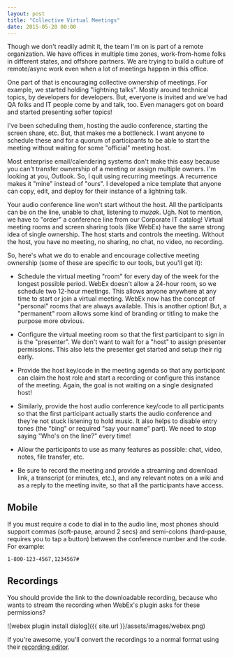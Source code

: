 ```yaml
---
layout: post
title: "Collective Virtual Meetings"
date: 2015-05-20 00:00
---
```


Though we don't readily admit it, the team I'm on is part of a remote organization. We have offices in multiple time zones, work-from-home folks in different states, and offshore partners. We are trying to build a culture of remote/async work even when a lot of meetings happen in this office.

One part of that is encouraging collective ownership of meetings. For example, we started holding "lightning talks". Mostly around technical topics, by developers for developers. But, everyone is invited and we've had QA folks and IT people come by and talk, too. Even managers got on board and started presenting softer topics!

I've been scheduling them, hosting the audio conference, starting the screen share, etc. But, that makes me a bottleneck. I want anyone to schedule these and for a quorum of participants to be able to start the meeting without waiting for some "official" meeting host.

Most enterprise email/calendering systems don't make this easy because you can't transfer ownership of a meeting or assign multiple owners. I'm looking at you, Outlook. So, I quit using recurring meetings. A recurrence makes it "mine" instead of "ours". I developed a nice template that anyone can copy, edit, and deploy for their instance of a lightning talk.

Your audio conference line won't start without the host. All the participants can be on the line, unable to chat, listening to _muzak_. Ugh. Not to mention, we have to "order" a conference line from our Corporate IT catalog! Virtual meeting rooms and screen sharing tools (like WebEx) have the same strong idea of single ownership. The host starts and controls the meeting. Without the host, you have no meeting, no sharing, no chat, no video, no recording.

So, here's what we do to enable and encourage collective meeting ownership (some of these are specific to our tools, but you'll get it):

 * Schedule the virtual meeting "room" for every day of the week for the longest possible period. WebEx doesn't allow a 24-hour room, so we schedule two 12-hour meetings. This allows anyone anywhere at any time to start or join a virtual meeting. WebEx now has the concept of "personal" rooms that are always available. This is another option! But, a "permanent" room allows some kind of branding or titling to make the purpose more obvious.

 * Configure the virtual meeting room so that the first participant to sign in is the "presenter". We don't want to wait for a "host" to assign presenter permissions. This also lets the presenter get started and setup their rig early.

 * Provide the host key/code in the meeting agenda so that any participant can claim the host role and start a recording or configure this instance of the meeting. Again, the goal is not waiting on a single designated host!

 * Similarly, provide the host audio conference key/code to all participants so that the first participant actually starts the audio conference and they're not stuck listening to hold music. It also helps to disable entry tones (the "bing" or required "say your name" part). We need to stop saying "Who's on the line?" every time!

 * Allow the participants to use as many features as possible: chat, video, notes, file transfer, etc.

 * Be sure to record the meeting and provide a streaming and download link, a transcript (or minutes, etc.), and any relevant notes on a wiki and as a reply to the meeting invite, so that all the participants have access.

## Mobile

If you must require a code to dial in to the audio line, most phones should support commas (soft-pause, around 2 secs) and semi-colons (hard-pause, requires you to tap a button) between the conference number and the code. For example:

```
1-800-123-4567,1234567#
```

## Recordings

You should provide the link to the downloadable recording, because who wants to stream the recording when WebEx's plugin asks for these permissions?

![webex plugin install dialog]({{ site.url }}/assets/images/webex.png)

If you're awesome, you'll convert the recordings to a normal format using their [recording editor](https://chocolatey.org/packages/webexeditor).

